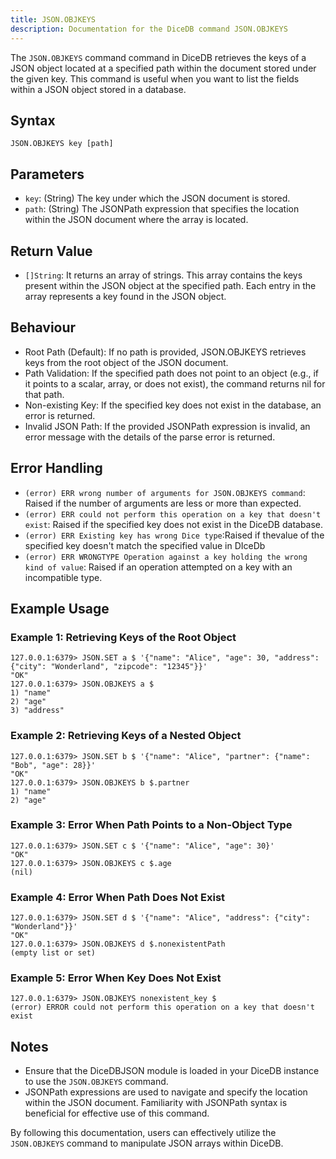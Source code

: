 ```yaml
---
title: JSON.OBJKEYS
description: Documentation for the DiceDB command JSON.OBJKEYS
---
```


The `JSON.OBJKEYS` command command in DiceDB retrieves the keys of a JSON object located at a specified path within the document stored under the given key. This command is useful when you want to list the fields within a JSON object stored in a database.

## Syntax

```plaintext
JSON.OBJKEYS key [path]
```

## Parameters
- `key`: (String) The key under which the JSON document is stored.
- `path`: (String) The JSONPath expression that specifies the location within the JSON document where the array is located.

## Return Value

- `[]String`: It returns an array of strings. This array contains the keys present within the JSON object at the specified path. Each entry in the array represents a key found in the JSON object.

## Behaviour

- Root Path (Default): If no path is provided, JSON.OBJKEYS retrieves keys from the root object of the JSON document.
- Path Validation: If the specified path does not point to an object (e.g., if it points to a scalar, array, or does not exist), the command returns nil for that path.
- Non-existing Key: If the specified key does not exist in the database, an error is returned.
- Invalid JSON Path: If the provided JSONPath expression is invalid, an error message with the details of the parse error is returned.


## Error Handling

- `(error) ERR wrong number of arguments for JSON.OBJKEYS command`: Raised if the number of arguments are less or more than expected.
- `(error) ERR could not perform this operation on a key that doesn't exist`: Raised if the specified key does not exist in the DiceDB database.
- `(error) ERR Existing key has wrong Dice type`:Raised if thevalue of the specified key doesn't match the specified value in DIceDb
- `(error) ERR WRONGTYPE Operation against a key holding the wrong kind of value`: Raised if an operation attempted on a key with an incompatible type.

## Example Usage

### Example 1: Retrieving Keys of the Root Object

```plaintext
127.0.0.1:6379> JSON.SET a $ '{"name": "Alice", "age": 30, "address": {"city": "Wonderland", "zipcode": "12345"}}'
"OK"
127.0.0.1:6379> JSON.OBJKEYS a $
1) "name"
2) "age"
3) "address"
```

### Example 2: Retrieving Keys of a Nested Object

```plaintext
127.0.0.1:6379> JSON.SET b $ '{"name": "Alice", "partner": {"name": "Bob", "age": 28}}'
"OK"
127.0.0.1:6379> JSON.OBJKEYS b $.partner
1) "name"
2) "age"
```

### Example 3: Error When Path Points to a Non-Object Type

```plaintext
127.0.0.1:6379> JSON.SET c $ '{"name": "Alice", "age": 30}'
"OK"
127.0.0.1:6379> JSON.OBJKEYS c $.age
(nil)
```

### Example 4: Error When Path Does Not Exist

```plaintext
127.0.0.1:6379> JSON.SET d $ '{"name": "Alice", "address": {"city": "Wonderland"}}'
"OK"
127.0.0.1:6379> JSON.OBJKEYS d $.nonexistentPath
(empty list or set)
```

### Example 5: Error When Key Does Not Exist

```plaintext
127.0.0.1:6379> JSON.OBJKEYS nonexistent_key $
(error) ERROR could not perform this operation on a key that doesn't exist
```

## Notes

- Ensure that the DiceDBJSON module is loaded in your DiceDB instance to use the `JSON.OBJKEYS` command.
- JSONPath expressions are used to navigate and specify the location within the JSON document. Familiarity with JSONPath syntax is beneficial for effective use of this command.

By following this documentation, users can effectively utilize the `JSON.OBJKEYS` command to manipulate JSON arrays within DiceDB.

